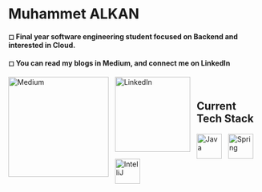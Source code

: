 #  Muhammet ALKAN

<p aligh= "left">
 <h4>◻ Final year software engineering student focused on Backend and interested in Cloud.</h4>
  <h4>◻ You can read my blogs in Medium, and connect me on LinkedIn</h4>
 <a href="https://medium.com/@muhammetalkan">
    <img align="left" alt="Medium" width="200px" style="padding-right:10px;" alt="blog" title="Follow me on Medium" src="https://upload.wikimedia.org/wikipedia/commons/0/0d/Medium_%28website%29_logo.svg"/></a>          
  <a href="https://www.linkedin.com/in/alkanmuhammet/">
    <img align="left" alt="LinkedIn" width="150px" style="padding-right:10px;" alt="linkedin" title="Connect me!" src="https://www.edigitalagency.com.au/wp-content/uploads/Linkedin-logo-png.png"/></a>
</p>


</br>

## Current Tech Stack 

<img align="left" alt="Java" width="50px" style="padding-right:10px;" src="https://cdn.jsdelivr.net/gh/devicons/devicon/icons/java/java-original.svg"/>
<img align="left" alt="Spring" width="50px" style="padding-right:10px;" src="https://cdn.jsdelivr.net/gh/devicons/devicon/icons/spring/spring-original.svg" />
<img align="left" alt="IntelliJ" width="50px" style="padding-right:10px;" src="https://cdn.jsdelivr.net/gh/devicons/devicon/icons/jetbrains/jetbrains-original.svg" />
